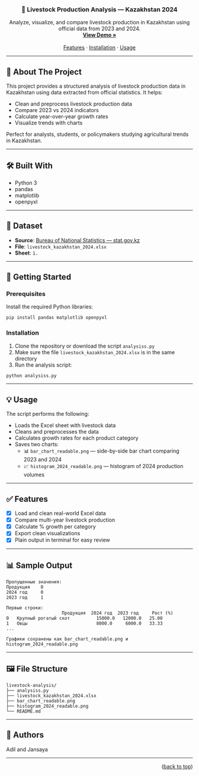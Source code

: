 
<a id="readme-top"></a>

<div align="center">
  <h3 align="center">🐄 Livestock Production Analysis — Kazakhstan 2024</h3>

  <p align="center">
    Analyze, visualize, and compare livestock production in Kazakhstan using official data from 2023 and 2024.
    <br />
    <a href="#usage"><strong>View Demo »</strong></a>
    <br />
    <br />
    <a href="#features">Features</a>
    ·
    <a href="#installation">Installation</a>
    ·
    <a href="#usage">Usage</a>
  </p>
</div>

---

## 📌 About The Project

This project provides a structured analysis of livestock production data in Kazakhstan using data extracted from official statistics. It helps:
- Clean and preprocess livestock production data
- Compare 2023 vs 2024 indicators
- Calculate year-over-year growth rates
- Visualize trends with charts

Perfect for analysts, students, or policymakers studying agricultural trends in Kazakhstan.

---

## 🛠️ Built With

- Python 3
- pandas
- matplotlib
- openpyxl

---

## 📁 Dataset

- **Source**: [Bureau of National Statistics — stat.gov.kz](https://stat.gov.kz/)
- **File**: `livestock_kazakhstan_2024.xlsx`
- **Sheet**: `1.`

---

## 🚀 Getting Started

### Prerequisites

Install the required Python libraries:

```bash
pip install pandas matplotlib openpyxl
```

### Installation

1. Clone the repository or download the script `analysiss.py`
2. Make sure the file `livestock_kazakhstan_2024.xlsx` is in the same directory
3. Run the analysis script:

```bash
python analysiss.py
```

---

## 💡 Usage

The script performs the following:
- Loads the Excel sheet with livestock data
- Cleans and preprocesses the data
- Calculates growth rates for each product category
- Saves two charts:
  - 📊 `bar_chart_readable.png` — side-by-side bar chart comparing 2023 and 2024
  - 📈 `histogram_2024_readable.png` — histogram of 2024 production volumes

---

## ✅ Features

- [x] Load and clean real-world Excel data
- [x] Compare multi-year livestock production
- [x] Calculate % growth per category
- [x] Export clean visualizations
- [x] Plain output in terminal for easy review

---

## 📊 Sample Output

```
Пропущенные значения:
Продукция    0
2024 год     0
2023 год     1

Первые строки:
                     Продукция  2024 год  2023 год     Рост (%)
0   Крупный рогатый скот          15000.0   12000.0   25.00
1   Овцы                          8000.0     6000.0   33.33
...

Графики сохранены как bar_chart_readable.png и histogram_2024_readable.png
```

---

## 🖼️ File Structure

```
livestock-analysis/
├── analysiss.py
├── livestock_kazakhstan_2024.xlsx
├── bar_chart_readable.png
├── histogram_2024_readable.png
└── README.md
```

---

## 🤝 Authors

Adil and Jansaya

---

<p align="right">(<a href="#readme-top">back to top</a>)</p>
